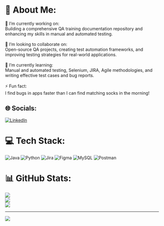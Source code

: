 # 💫 About Me:
🔭 I’m currently working on:<br>Building a comprehensive QA training documentation repository and enhancing my skills in manual and automated testing.<br><br>👯 I’m looking to collaborate on:<br>Open-source QA projects, creating test automation frameworks, and improving testing strategies for real-world applications.<br><br>🌱 I’m currently learning:<br>Manual and automated testing, Selenium, JIRA, Agile methodologies, and writing effective test cases and bug reports.<br><br>⚡ Fun fact:<br>I find bugs in apps faster than I can find matching socks in the morning!


## 🌐 Socials:
[![LinkedIn](https://img.shields.io/badge/LinkedIn-%230077B5.svg?logo=linkedin&logoColor=white)](https://linkedin.com/in/swastikakhanal) 

# 💻 Tech Stack:
![Java](https://img.shields.io/badge/java-%23ED8B00.svg?style=for-the-badge&logo=openjdk&logoColor=white) ![Python](https://img.shields.io/badge/python-3670A0?style=for-the-badge&logo=python&logoColor=ffdd54) ![Jira](https://img.shields.io/badge/jira-%230A0FFF.svg?style=for-the-badge&logo=jira&logoColor=white) ![Figma](https://img.shields.io/badge/figma-%23F24E1E.svg?style=for-the-badge&logo=figma&logoColor=white) ![MySQL](https://img.shields.io/badge/mysql-4479A1.svg?style=for-the-badge&logo=mysql&logoColor=white) ![Postman](https://img.shields.io/badge/Postman-FF6C37?style=for-the-badge&logo=postman&logoColor=white)
# 📊 GitHub Stats:
![](https://github-readme-stats.vercel.app/api?username=khanalswastika&theme=dark&hide_border=false&include_all_commits=false&count_private=false)<br/>
![](https://github-readme-streak-stats.herokuapp.com/?user=khanalswastika&theme=dark&hide_border=false)<br/>
![](https://github-readme-stats.vercel.app/api/top-langs/?username=khanalswastika&theme=dark&hide_border=false&include_all_commits=false&count_private=false&layout=compact)

---
[![](https://visitcount.itsvg.in/api?id=khanalswastika&icon=0&color=0)](https://visitcount.itsvg.in)
